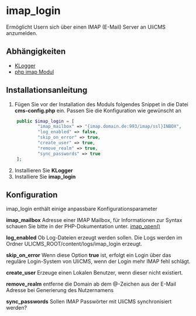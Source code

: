 # imap_login

Ermöglicht Usern sich über einen IMAP (E-Mail) Server an UliCMS anzumelden.

## Abhängigkeiten

* [KLogger](https://extend.ulicms.de/klogger.html)
* [php imap Modul](http://php.net/manual/de/book.imap.php)

## Installationsanleitung

1. Fügen Sie vor der Installation des Moduls folgendes Snippet in die Datei **cms-config.php** ein. Passen Sie die Konfiguration wie gewünscht an

```php
	public $imap_login = [ 
			"imap_mailbox" => "{imap.domain.de:993/imap/ssl}INBOX",
			"log_enabled" => false,
			"skip_on_error" => true,
			"create_user" => true,
			"remove_realm" => true,
			"sync_passwords" => true 
	];
```

2. Installieren Sie **KLogger**
3. Installiere Sie **imap_login**

## Konfiguration

imap_login enthält einige anpassbare Konfigurationsparameter

**imap_mailbox** Adresse einer IMAP Mailbox, für Informationen zur Syntax schauen Sie bitte in der PHP-Dokumentation unter.
[imap_open()](http://php.net/manual/de/function.imap-open.php)

**log_enabled** Ob Log-Dateien erzeugt werden sollen. Die Logs werden im Ordner ULICMS_ROOT/content/logs/imap_login erzeugt.

**skip_on_error** Wenn diese Option **true** ist, erfolgt ein Login über das reguläre Login-System von UliCMS, wenn der Login mehr IMAP fehl schlägt.

**create_user** Erzeuge einen Lokalen Benutzer, wenn dieser nicht existiert.

**remove_realm** entferne die Domain ab dem @-Zeichen aus der E-Mail Adresse bei Generierung des Nutzernamens

**sync_passwords**
Sollen IMAP Passwörter mit UliCMS synchronisiert werden?
